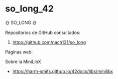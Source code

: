 # so_long_42

🌞 SO_LONG 🌞

Repositorios de GitHub consultados:

1. https://github.com/nach131/so_long

Páginas web:

  Sobre la MiniLibX
  - https://harm-smits.github.io/42docs/libs/minilibx
